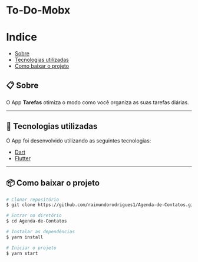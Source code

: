 
# To-Do-Mobx

# Indice

- [Sobre](#-sobre)
- [Tecnologias utilizadas](#-tecnologias-utilizadas)
- [Como baixar o projeto](#-como-baixar-o-projeto)

## 📋 Sobre

O App **Tarefas** otimiza o modo como você organiza as suas tarefas diárias.

---
## 🚀 Tecnologias utilizadas 

O App foi desenvolvido utilizando as seguintes tecnologias:

- [Dart](https://dart.dev/)
- [Flutter](https://flutter.dev/)

---

## 📦 Como baixar o projeto

``` bash
# Clonar repositório
$ git clone https://github.com/raimundorodrigues1/Agenda-de-Contatos.git

# Entrar no diretório
$ cd Agenda-de-Contatos 

# Instalar as dependências
$ yarn install

# Iniciar o projeto
$ yarn start
